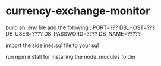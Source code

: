 # currency-exchange-monitor

build an .env file add the folowing :
PORT=???
DB_HOST=???
DB_USER=????
DB_PASSWORD=????
DB_NAME=?????

import the sidelines.sql file to your sql  

run npm install for installing the node_modules folder  
